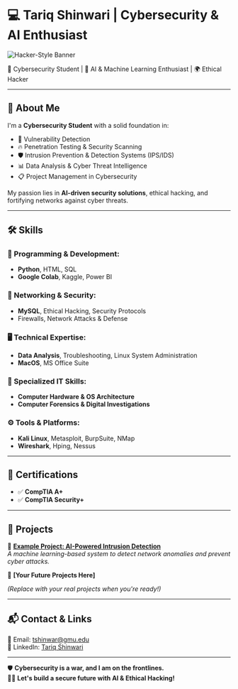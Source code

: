 # 💻 Tariq Shinwari | Cybersecurity & AI Enthusiast

![Hacker-Style Banner](https://user-images.githubusercontent.com/yourbanner.jpg)  

🔐 Cybersecurity Student | 🤖 AI & Machine Learning Enthusiast | 🌍 Ethical Hacker  

---

## 🚀 About Me

I'm a **Cybersecurity Student** with a solid foundation in:
- 🔎 Vulnerability Detection
- 🔥 Penetration Testing & Security Scanning
- 🛡️ Intrusion Prevention & Detection Systems (IPS/IDS)
- 📊 Data Analysis & Cyber Threat Intelligence
- 📋 Project Management in Cybersecurity

My passion lies in **AI-driven security solutions**, ethical hacking, and fortifying networks against cyber threats. 

---

## 🛠 Skills

### 🔧 Programming & Development:
- **Python**, HTML, SQL
- **Google Colab**, Kaggle, Power BI

### 🔐 Networking & Security:
- **MySQL**, Ethical Hacking, Security Protocols
- Firewalls, Network Attacks & Defense

### 🖥️ Technical Expertise:
- **Data Analysis**, Troubleshooting, Linux System Administration
- **MacOS**, MS Office Suite

### 🔬 Specialized IT Skills:
- **Computer Hardware & OS Architecture**
- **Computer Forensics & Digital Investigations**

### ⚙️ Tools & Platforms:
- **Kali Linux**, Metasploit, BurpSuite, NMap
- **Wireshark**, Hping, Nessus

---

## 📜 Certifications

- ✅ **CompTIA A+**
- ✅ **CompTIA Security+**

---

## 📂 Projects

🔹 **[Example Project: AI-Powered Intrusion Detection](https://github.com/yourusername/project-link)**  
*A machine learning-based system to detect network anomalies and prevent cyber attacks.*

🔹 **[Your Future Projects Here]**  

_(Replace with your real projects when you're ready!)_

---

## 📬 Contact & Links

📧 Email: [tshinwar@gmu.edu](mailto:tshinwar@gmu.edu)  
🔗 LinkedIn: [Tariq Shinwari](https://www.linkedin.com/in/tariq-shinwari-698449231/)  

---

🛡️ **Cybersecurity is a war, and I am on the frontlines.**  
👨‍💻 **Let's build a secure future with AI & Ethical Hacking!**  
